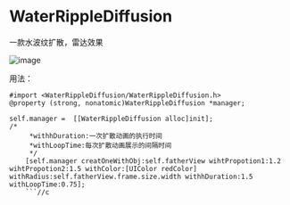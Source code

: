 # WaterRippleDiffusion
一款水波纹扩散，雷达效果


![image](https://github.com/elmaLin/WaterRippleDiffusion/blob/master/demogif.gif ) 

用法：
```
#import <WaterRippleDiffusion/WaterRippleDiffusion.h>
@property (strong, nonatomic)WaterRippleDiffusion *manager;

self.manager =  [[WaterRippleDiffusion alloc]init];
/*
     *withhDuration:一次扩散动画的执行时间
     *withLoopTime:每次扩散动画展示的间隔时间
     */
    [self.manager creatOneWithObj:self.fatherView wihtPropotion1:1.2 wihtPropotion2:1.5 withColor:[UIColor redColor] withRadius:self.fatherView.frame.size.width withhDuration:1.5 withLoopTime:0.75];
    ```//c
